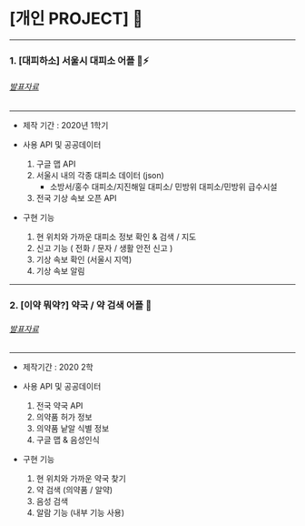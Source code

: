 # [개인 PROJECT] :iphone:

--------
### 1. [대피하소]  서울시 대피소 어플  :running::zap:
###### [발표자료](https://drive.google.com/file/d/1BKTN0ommswcbYGf3zOQAfcxHXuU1Z1Hk/view?usp=sharing)
--------
- 제작 기간 : 2020년 1학기  
- 사용 API 및 공공데이터
    1. 구글 맵 API
     2. 서울시 내의 각종 대피소 데이터 (json) 
        - 소방서/홍수 대피소/지진해일 대피소/ 민방위 대피소/민방위 급수시설
    3. 전국 기상 속보 오픈 API


 - 구현 기능 
    1. 현 위치와 가까운 대피소 정보 확인 & 검색 / 지도
    2. 신고 기능 ( 전화 / 문자 / 생활 안전 신고 )
    3. 기상 속보 확인 (서울시 지역)
    4. 기상 속보 알림 

-------

### 2. [이약 뭐약?]   약국 / 약 검색 어플 :pill:
###### [발표자료](https://drive.google.com/file/d/1CADEcRre4yGjFr773U7AVqZr89UP1ZzG/view?usp=sharing)
--------
- 제작기간 : 2020 2학
- 사용 API 및 공공데이터
    1. 전국 약국 API
    2. 의약품 허가 정보 
    3. 의약품 낱알 식별 정보
     4. 구글 맵 & 음성인식 

 - 구현 기능
    1. 현 위치와 가까운 약국 찾기
    2. 약 검색 (의약품 / 알약)
    3. 음성 검색
    4. 알람 기능 (내부 기능 사용)


